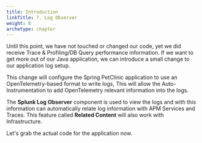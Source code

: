 ```yaml
---
title: Introduction
linkTitle: 7. Log Observer
weight: 8
archetype: chapter
---
```


Until this point, we have not touched or changed our code, yet we did receive Trace & Profiling/DB Query performance information.
If we want to get more out of our Java application, we can introduce a small change to our application log setup.

This change will configure the Spring PetClinic application to use an OpenTelemetry-based format to write logs, This will allow the Auto-Instrumentation to add OpenTelemetry relevant information into the logs.

The **Splunk Log Observer** component is used to view the logs and with this information can automatically relate log information with APM Services and Traces. This feature called **Related Content** will also work with Infrastructure.

Let's grab the actual code for the application now.
